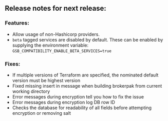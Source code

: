 ## Release notes for next release:

### Features:
- Allow usage of non-Hashicorp providers.
- `beta` tagged services are disabled by default. These can be enabled by supplying the environment variable: `GSB_COMPATIBILITY_ENABLE_BETA_SERVICES=true`

### Fixes:
- If multiple versions of Terraform are specified, the nominated default version must be highest version
- Fixed missing insert in message when building brokerpak from current working directory
- Error messages during encryption tell you how to fix the issue
- Error messages during encryption log DB row ID
- Checks the database for readability of all fields before attempting encryption or removing salt

